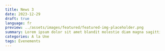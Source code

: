 ```yaml
---
title: News 3
date: 2023-12-29
draft: true
language: fr
preview: ../assets/images/featured/featured-img-placeholder.png
summary: Lorem ipsum dolor sit amet blandit molestie diam magna sagittis augue.
categories: A la Une
tags: Évenements
---
```

